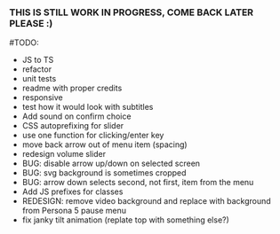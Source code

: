 ### THIS IS STILL WORK IN PROGRESS, COME BACK LATER PLEASE :)

#TODO:

- JS to TS
- refactor
- unit tests
- readme with proper credits
- responsive
- test how it would look with subtitles
- Add sound on confirm choice
- CSS autoprefixing for slider
- use one function for clicking/enter key
- move back arrow out of menu item (spacing)
- redesign volume slider
- BUG: disable arrow up/down on selected screen
- BUG: svg background is sometimes cropped
- BUG: arrow down selects second, not first, item from the menu
- Add JS prefixes for classes
- REDESIGN: remove video background and replace with background from Persona 5 pause menu
- fix janky tilt animation (replate top with something else?)
